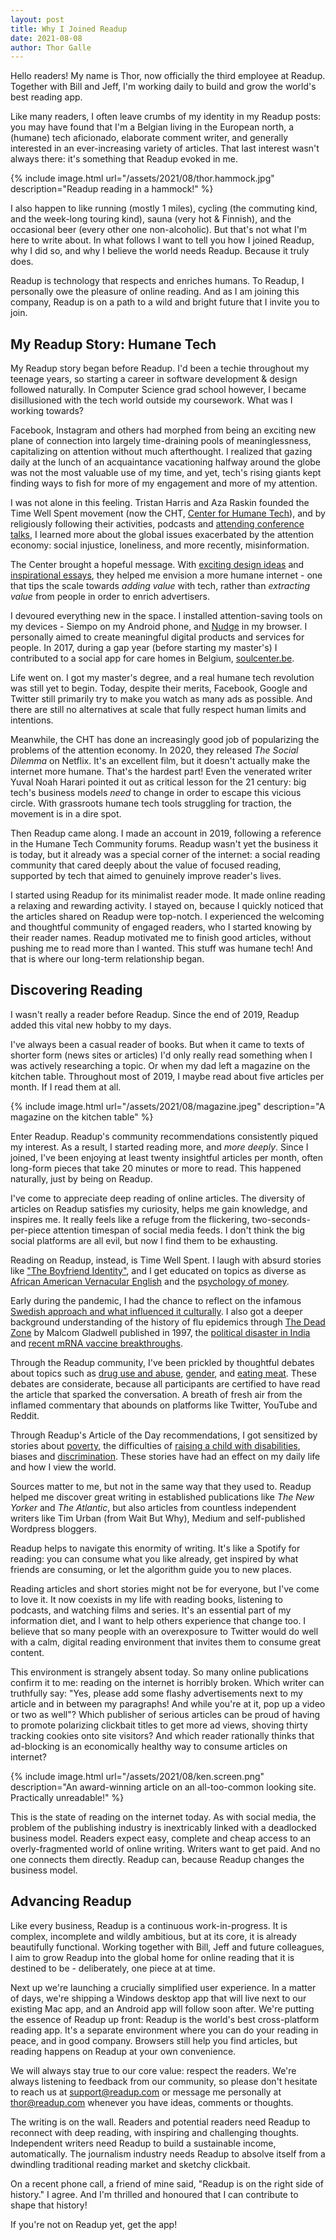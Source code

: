 ```yaml
---
layout: post
title: Why I Joined Readup
date: 2021-08-08 
author: Thor Galle
---
```

Hello readers! My name is Thor, now officially the third employee at Readup. Together with Bill and Jeff, I'm working daily to build and grow the world's best reading app. 

Like many readers, I often leave crumbs of my identity in my Readup posts: you may have found that I'm a Belgian living in the European north, a (humane) tech aficionado, elaborate comment writer, and generally interested in an ever-increasing variety of articles. That last interest wasn't always there: it's something that Readup evoked in me.

{% include image.html url="/assets/2021/08/thor.hammock.jpg" description="Readup reading in a hammock!" %}

I also happen to like running (mostly 1 miles), cycling (the commuting kind, and the week-long touring kind), sauna (very hot & Finnish), and the occasional beer (every other one non-alcoholic). But that's not what I'm here to write about. In what follows I want to tell you how I joined Readup, why I did so, and why I believe the world needs Readup. Because it truly does. 

Readup is technology that respects and enriches humans. To Readup, I personally owe the pleasure of online reading. And as I am joining this company, Readup is on a path to a wild and bright future that I invite you to join.

## My Readup Story: Humane Tech

My Readup story began before Readup. I'd been a techie throughout my teenage years, so starting a career in software development & design followed naturally. In Computer Science grad school however, I became disillusioned with the tech world outside my coursework. What was I working towards?

Facebook, Instagram and others had morphed from being an exciting new plane of connection into largely time-draining pools of meaninglessness, capitalizing on attention without much afterthought. I realized that gazing daily at the lunch of an acquaintance vacationing halfway around the globe was not the most valuable use of my time, and yet, tech's rising giants kept finding ways to fish for more of my engagement and more of my attention.

I was not alone in this feeling. Tristan Harris and Aza Raskin founded the Time Well Spent movement (now the CHT, [Center for Humane Tech](https://en.wikipedia.org/wiki/Center_for_Humane_Technology)), and by religiously following their activities, podcasts and [attending conference talks](https://thorgalle.me/articles/7-cool-things-at-slush-2018), I learned more about the global issues exacerbated by the attention economy: social injustice, loneliness, and more recently, misinformation.

The Center brought a hopeful message. With [exciting design ideas](https://www.youtube.com/watch?v=YbowwoeYCro&t=25s) and [inspirational essays](https://readup.com/read/nxhxorg/choicemaking-and-the-interface), they helped me envision a more humane internet - one that tips the scale towards *adding value* with tech, rather than *extracting value* from people in order to enrich advertisers.

I devoured everything new in the space. I installed attention-saving tools on my devices - Siempo on my Android phone, and [Nudge](https://nudgeware.io/) in my browser. I personally aimed to create meaningful digital products and services for people. In 2017, during a gap year (before starting my master's) I contributed to a social app for care homes in Belgium, [soulcenter.be](http://soulcenter.be).

Life went on. I got my master's degree, and a real humane tech revolution was still yet to begin. Today, despite their merits, Facebook, Google and Twitter still primarily try to make you watch as many ads as possible. And there are still no alternatives at scale that fully respect human limits and intentions. 

Meanwhile, the CHT has done an increasingly good job of popularizing the problems of the attention economy. In 2020, they released *The Social Dilemma* on Netflix. It's an excellent film, but it doesn't actually make the internet more humane. That's the hardest part! Even the venerated writer Yuval Noah Harari pointed it out as critical lesson for the 21 century: big tech's business models *need* to change in order to escape this vicious circle. With grassroots humane tech tools struggling for traction, the movement is in a dire spot. 

Then Readup came along. I made an account in 2019, following a reference in the Humane Tech Community forums. Readup wasn't yet the business it is today, but it already was a special corner of the internet: a social reading community that cared deeply about the value of focused reading, supported by tech that aimed to genuinely improve reader's lives.

I started using Readup for its minimalist reader mode. It made online reading a relaxing and rewarding activity. I stayed on, because I quickly noticed that the articles shared on Readup were top-notch. I experienced the welcoming and thoughtful community of engaged readers, who I started knowing by their reader names. Readup motivated me to finish good articles, without pushing me to read more than I wanted. This stuff was humane tech! And that is where our long-term relationship began.

## Discovering Reading

I wasn't really a reader before Readup. Since the end of 2019, Readup added this vital new hobby to my days.

I've always been a casual reader of books. But when it came to texts of shorter form (news sites or articles) I'd only really read something when I was actively researching a topic. Or when my dad left a magazine on the kitchen table. Throughout most of 2019, I maybe read about five articles per month. If I read them at all.

{% include image.html url="/assets/2021/08/magazine.jpeg" description="A magazine on the kitchen table" %}

Enter Readup. Readup's community recommendations consistently piqued my interest. As a result, I started reading more, and *more deeply*. Since I joined, I've been enjoying at least twenty insightful articles per month, often long-form pieces that take 20 minutes or more to read. This happened naturally, just by being on Readup. 

I've come to appreciate deep reading of online articles. The diversity of articles on Readup satisfies my curiosity, helps me gain knowledge, and inspires me. It really feels like a refuge from the flickering, two-seconds-per-piece attention timespan of social media feeds. I don't think the big social platforms are all evil, but now I find them to be exhausting. 

Reading on Readup, instead, is Time Well Spent. I laugh with absurd stories like ["The Boyfriend Identity"](https://readup.com/read/the-new-yorker/the-boyfriend-identity-part-1), and I get educated on topics as diverse as [African American Vernacular English](https://readup.com/read/the-babbel-magazine/the-united-states-of-accents-african-american-vernacular-english/VXvnLD) and the [psychology of money](https://readup.com/read/collaborative-fund/the-psychology-of-money).

Early during the pandemic, I had the chance to reflect on the infamous [Swedish approach and what influenced it culturally](https://readup.com/read/unherd/what-we-can-learn-from-the-swedish-paradox---unherd). I also got a deeper background understanding of the history of flu epidemics through [The Dead Zone](https://readup.com/read/the-new-yorker/the-dead-zone) by Malcom Gladwell published in 1997, the [political disaster in India](https://readup.com/read/the-guardian/arundhati-roy-on-indias-covid-catastrophe-we-are-witnessing-a-crime-against-huma) and [recent mRNA vaccine breakthroughs](https://readup.com/read/wired-uk/the-mrna-vaccine-revolution-is-just-beginning/DGd315).

Through the Readup community, I've been prickled by thoughtful debates about topics such as [drug use and abuse](https://readup.com/comments/nautilus/i-am-a-heroin-user-i-do-not-have-a-drug-problem), [gender](https://readup.com/comments/jk-rowling/jk-rowling-writes-about-her-reasons-for-speaking-out-on-sex-and-gender-issues---/VXvp7D), and [eating meat](https://readup.com/comments/-the-new-york-times-company/the-coronavirus-and-a-world-without-meat). These debates are considerate, because all participants are certified to have read the article that sparked the conversation. A breath of fresh air from the inflamed commentary that abounds on platforms like Twitter, YouTube and Reddit.

Through Readup's Article of the Day recommendations, I got sensitized by stories about [poverty](https://readup.com/read/zora/the-poor-cant-afford-not-to-wear-nice-clothes), the difficulties of [raising a child with disabilities](https://readup.com/read/longreads/out-there-i-have-to-smile), biases and [discrimination](https://readup.com/read/the-atlantic/racism-is-terrible-blackness-is-not). These stories have had an effect on my daily life and how I view the world.

Sources matter to me, but not in the same way that they used to. Readup helped me discover great writing in established publications like *The New Yorker* and *The Atlantic*, but also articles from countless independent writers like Tim Urban (from Wait But Why), Medium and self-published Wordpress bloggers.

Readup helps to navigate this enormity of writing. It's like a Spotify for reading: you can consume what you like already, get inspired by what friends are consuming, or let the algorithm guide you to new places.

Reading articles and short stories might not be for everyone, but I've come to love it. It now coexists in my life with reading books, listening to podcasts, and watching films and series. It's an essential part of my information diet, and I want to help others experience that change too. I believe that so many people with an overexposure to Twitter would do well with a calm, digital reading environment that invites them to consume great content. 

This environment is strangely absent today. So many online publications confirm it to me: reading on the internet is horribly broken. Which writer can truthfully say: "Yes, please add some flashy advertisements next to my article and in between my paragraphs! And while you're at it, pop up a video or two as well"? Which publisher of serious articles can be proud of having to promote polarizing clickbait titles to get more ad views, shoving thirty tracking cookies onto site visitors? And which reader rationally thinks that ad-blocking is an economically healthy way to consume articles on internet?

{% include image.html url="/assets/2021/08/ken.screen.png" description="An award-winning article on an all-too-common looking site. Practically unreadable!" %}

This is the state of reading on the internet today. As with social media, the problem of the publishing industry is inextricably linked with a deadlocked business model. Readers expect easy, complete and cheap access to an overly-fragmented world of online writing. Writers want to get paid. And no one connects them directly. Readup can, because Readup changes the business model.

## Advancing Readup

Like every business, Readup is a continuous work-in-progress. It is complex, incomplete and wildly ambitious, but at its core, it is already beautifully functional. Working together with Bill, Jeff and future colleagues, I aim to grow Readup into the global home for online reading that it is destined to be - deliberately, one piece at at time.

Next up we're launching a crucially simplified user experience. In a matter of days, we're shipping a Windows desktop app that will live next to our existing Mac app, and an Android app will follow soon after. We're putting the essence of Readup up front: Readup is the world's best cross-platform reading app. It's a separate environment where you can do your reading in peace, and in good company. Browsers still help you find articles, but reading happens on Readup at your own convenience.

We will always stay true to our core value: respect the readers. We're always listening to feedback from our community, so please don't hesitate to reach us at support@readup.com or message me personally at thor@readup.com whenever you have ideas, comments or thoughts.

The writing is on the wall. Readers and potential readers need Readup to reconnect with deep reading, with inspiring and challenging thoughts. Independent writers need Readup to build a sustainable income, automatically. The journalism industry needs Readup to absolve itself from a dwindling traditional reading market and sketchy clickbait. 

On a recent phone call, a friend of mine said, "Readup is on the right side of history." I agree. And I'm thrilled and honoured that I can contribute to shape that history!

If you're not on Readup yet, get the app!